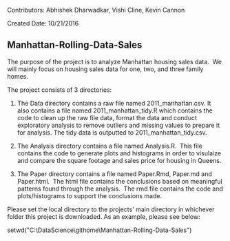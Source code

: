 Contributors:  Abhishek Dharwadkar, Vishi Cline, Kevin Cannon

Created Date:  10/21/2016

## Manhattan-Rolling-Data-Sales

The purpose of the project is to analyze Manhattan housing sales data.  We will mainly focus on housing sales data for one, two, and three family homes. 

The project consists of 3 directories:

1.  The Data directory contains a raw file named 2011_manhattan.csv.  It also contains a file named 2011_manhattan_tidy.R which contains the code to clean up the raw file data, format the data and conduct exploratory analysis to remove outliers and missing values to prepare it for analysis.  The tidy data is outputted to 2011_manhattan_tidy.csv.

2.  The Analysis directory contains a file named Analysis.R.  This file contains the code to generate plots and histograms in order to visulaize and compare the square footage and sales price for housing in Queens.

3.  The Paper directory contains a file named Paper.Rmd, Paper.md and Paper.html.  The html file contains the conclusions based on meaningful patterns found through the analysis.  The rmd file contains the code and plots/histograms to support the conclusions made.

Please set the local directory to the projects' main directory in whichever folder this project is downloaded.  As an example, please see below: 

setwd("C:\\DataScience\\githome\\Manhattan-Rolling-Data-Sales")
